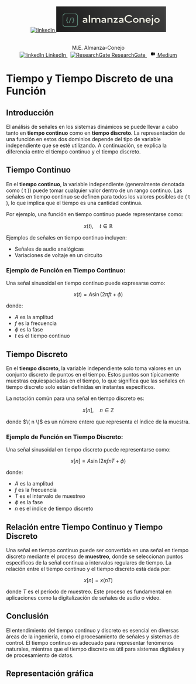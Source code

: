<p align="center">
  <a href="https://example.com/">
    <img src="https://www.ugto.mx/images/escudo-guia-imagen.png" width=88 height=70 alt="linkedin"> <img src="https://github.com/Almanza-Conejo/imagesRepo/blob/main/almCon.png" alt="Almanza-Conejo" width=300 height=70>
  </a>
  <p align="center">
    <br>
    M.E. Almanza-Conejo</h2>
    <br>
    <a href="https://www.linkedin.com/in/oalmanzaconejo/" rel="nofollow noreferrer">
    <img src="https://i.sstatic.net/gVE0j.png" alt="linkedIn"> LinkedIn
    </a> &nbsp; 
    <a href="https://www.researchgate.net/profile/Oscar-Almanza-Conejo" rel="nofollow noreferrer">
    <img src="https://user-images.githubusercontent.com/54937357/126514422-ba0e7de1-cbc2-4186-94d9-39e8a22c1c78.png" width="14" height="14" alt="ResearchGate"> ResearchGate
    </a> &nbsp;
    <a href="https://medium.com/@almanzaConejo" rel="nofollow noreferrer">
    <img src="https://raw.githubusercontent.com/Medium/medium-logos/master/03_Symbol/01_Black/PNG/RGB/Medium-Symbol-Black-RGB%401x.png" width="17" height="17" alt="Medium"> Medium
  </a>
  </p>
</p>

# Tiempo y Tiempo Discreto de una Función

## Introducción

El análisis de señales en los sistemas dinámicos se puede llevar a cabo tanto en **tiempo continuo** como en **tiempo discreto**. La representación de una función en estos dos dominios depende del tipo de variable independiente que se esté utilizando. A continuación, se explica la diferencia entre el tiempo continuo y el tiempo discreto.

## Tiempo Continuo

En el **tiempo continuo**, la variable independiente (generalmente denotada como \( t \)) puede tomar cualquier valor dentro de un rango continuo. Las señales en tiempo continuo se definen para todos los valores posibles de \( t \), lo que implica que el tiempo es una cantidad continua.

Por ejemplo, una función en tiempo continuo puede representarse como:

```math
x(t), \quad t \in \mathbb{R}
```

Ejemplos de señales en tiempo continuo incluyen:

- Señales de audio analógicas
- Variaciones de voltaje en un circuito

### Ejemplo de Función en Tiempo Continuo:

Una señal sinusoidal en tiempo continuo puede expresarse como:

```math
x(t) = A \sin(2 \pi f t + \phi)
```

donde:
- $A$ es la amplitud
- $f$ es la frecuencia
- $\phi$ es la fase
- $t$ es el tiempo continuo

## Tiempo Discreto

En el **tiempo discreto**, la variable independiente solo toma valores en un conjunto discreto de puntos en el tiempo. Estos puntos son típicamente muestras equiespaciadas en el tiempo, lo que significa que las señales en tiempo discreto solo están definidas en instantes específicos.

La notación común para una señal en tiempo discreto es:

```math
x[n], \quad n \in \mathbb{Z}
```

donde $\( n \)$ es un número entero que representa el índice de la muestra.

### Ejemplo de Función en Tiempo Discreto:

Una señal sinusoidal en tiempo discreto puede representarse como:

```math
x[n] = A \sin(2 \pi f n T + \phi)
```

donde:
- $A$ es la amplitud
- $f$ es la frecuencia
- $T$ es el intervalo de muestreo
- $\phi$ es la fase
- $n$ es el índice de tiempo discreto

## Relación entre Tiempo Continuo y Tiempo Discreto

Una señal en tiempo continuo puede ser convertida en una señal en tiempo discreto mediante el proceso de **muestreo**, donde se seleccionan puntos específicos de la señal continua a intervalos regulares de tiempo. La relación entre el tiempo continuo y el tiempo discreto está dada por:

```math
x[n] = x(nT)
```

donde $T$ es el período de muestreo. Este proceso es fundamental en aplicaciones como la digitalización de señales de audio o video.

## Conclusión

El entendimiento del tiempo continuo y discreto es esencial en diversas áreas de la ingeniería, como el procesamiento de señales y sistemas de control. El tiempo continuo es adecuado para representar fenómenos naturales, mientras que el tiempo discreto es útil para sistemas digitales y de procesamiento de datos.

## Representación gráfica

